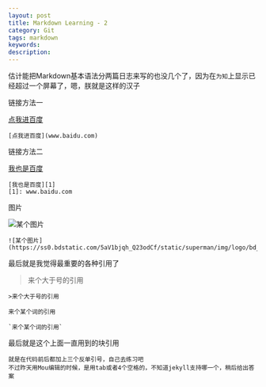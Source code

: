 ```yaml
---
layout: post
title: Markdown Learning - 2
category: Git
tags: markdown
keywords:
description:
---
```

估计能把Markdown基本语法分两篇日志来写的也没几个了，因为在`为知`上显示已经超过一个屏幕了，嗯，朕就是这样的汉子

链接方法一  

[点我进百度](www.baidu.com)  

```
[点我进百度](www.baidu.com)
```

链接方法二  

[我也是百度][1]  

[1]: www.baidu.com

```
[我也是百度][1]
[1]: www.baidu.com

```

图片

![某个图片](https://ss0.bdstatic.com/5aV1bjqh_Q23odCf/static/superman/img/logo/bd_logo1_31bdc765.png)  

```
![某个图片](https://ss0.bdstatic.com/5aV1bjqh_Q23odCf/static/superman/img/logo/bd_logo1_31bdc765.png)  
```

最后就是我觉得最重要的各种引用了

>来个大于号的引用  

```
>来个大于号的引用
```
`来个某个词的引用`  

```
`来个某个词的引用`
```
最后就是这个上面一直用到的块引用  

```
就是在代码前后都加上三个反单引号，自己去练习吧
不过昨天用Mou编辑的时候，是用tab或者4个空格的，不知道jekyll支持哪一个，稍后给出答案
```
